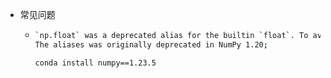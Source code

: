 - 常见问题
	- ```bash
	  `np.float` was a deprecated alias for the builtin `float`. To avoid this error in existing code, use `float` by itself. Doing this will not modify any behavior and is safe. If you specifically wanted the numpy scalar type, use `np.float64` here.
	  The aliases was originally deprecated in NumPy 1.20;
	  
	  conda install numpy==1.23.5
	  ```